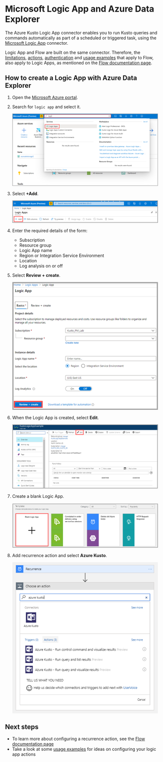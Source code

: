 # Microsoft Logic App and Azure Data Explorer

The Azure Kusto Logic App connector enables you to run Kusto queries and commands automatically as part of a scheduled or triggered task, using the [Microsoft Logic App](https://docs.microsoft.com/azure/logic-apps/logic-apps-what-are-logic-apps) connector.

Logic App and Flow are built on the same connector. Therefore, the [limitations](flow.md#limitations), [actions](flow.md#azure-kusto-flow-actions), [authentication](flow.md#authentication) and [usage examples](flow.md#azure-kusto-flow-actions) that apply to Flow, also apply to Logic Apps, as mentioned on the [Flow documentation page](flow.md).

## How to create a Logic App with Azure Data Explorer

1. Open the [Microsoft Azure portal](https://ms.portal.azure.com/). 
1. Search for `logic app` and select it.

    [![](./Images/logicapps/logicapp-search.png "Search for logic app")](./Images/logicapps/logicapp-search.png#lightbox)

1. Select **+Add**.

    ![Add logic app](./Images/logicapps/logicapp-add.png)

1. Enter the required details of the form:
    * Subscription
    * Resource group
    * Logic App name
    * Region or Integration Service Environment
    * Location
    * Log analysis on or off
1. Select **Review + create**.

    ![Create logic app](./Images/logicapps/logicapp-create-new.png)

1. When the Logic App is created, select **Edit**.

    ![Edit logic app designer](./Images/logicapps/logicapp-editdesigner.png "logicapp-editdesigner")

1. Create a blank Logic App.

    ![Logic app blank template](./Images/logicapps/logicapp-blanktemplate.png "logicapp-blanktemplate")

1. Add recurrence action and select **Azure Kusto**.

    ![Logic app Kusto Flow connector](./Images/logicapps/logicapp-kustoconnector.png "logicapp-kustoconnector")

## Next steps

* To learn more about configuring a recurrence action, see the [Flow documentation page](flow.md)
* Take a look at some [usage examples](flow.md#azure-kusto-flow-actions) for ideas on configuring your logic app actions
